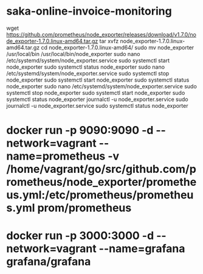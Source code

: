 # saka-online-invoice-monitoring

wget https://github.com/prometheus/node_exporter/releases/download/v1.7.0/node_exporter-1.7.0.linux-amd64.tar.gz
tar xvfz node_exporter-1.7.0.linux-amd64.tar.gz
cd node_exporter-1.7.0.linux-amd64/
sudo mv node_exporter /usr/local/bin
/usr/local/bin/node_exporter
sudo nano /etc/systemd/system/node_exporter.service
sudo systemctl start node_exporter
sudo systemctl status node_exporter
sudo nano /etc/systemd/system/node_exporter.service
sudo systemctl stop node_exporter
sudo systemctl start node_exporter
sudo systemctl status node_exporter
sudo nano /etc/systemd/system/node_exporter.service
sudo systemctl stop node_exporter
sudo systemctl start node_exporter
sudo systemctl status node_exporter
journalctl -u node_exporter.service
sudo journalctl -u node_exporter.service
sudo systemctl status node_exporter

# docker run -p 9090:9090 -d --network=vagrant --name=prometheus -v /home/vagrant/go/src/github.com/prometheus/node_exporter/prometheus.yml:/etc/prometheus/prometheus.yml prom/prometheus
# docker run -p 3000:3000 -d --network=vagrant --name=grafana grafana/grafana
